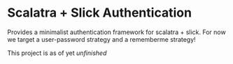 # Scalatra + Slick Authentication

Provides a minimalist authentication framework for scalatra + slick.
For now we target a user-password strategy and a rememberme strategy!

This project is as of yet _unfinished_
